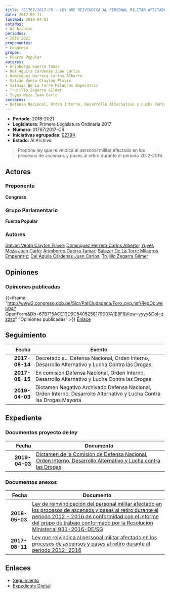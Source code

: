 ```yaml
---
title: "01767/2017-CR - LEY QUE REIVINDICA AL PERSONAL MILITAR AFECTADO EN LOS PROCESOS DE ASCENSOS Y PASES AL RETIRO DURANTE EL PERÍODO 2012-2016"
date: 2017-08-11
lastmod: 2019-04-03
estados:
- Al Archivo
periodos:
- 2016-2021
proponentes:
- Congreso
grupos:
- Fuerza Popular
autores:
- Arimborgo Guerra Tamar
- Del Águila Cárdenas Juan Carlos
- Domínguez Herrera Carlos Alberto
- Galván Vento Clayton Flavio
- Salazar De La Torre Milagros Emperatriz
- Trujillo Zegarra Gilmer
- Yuyes Meza Juan Carlo
sectores:
- Defensa Nacional, Orden Interno, Desarrollo Alternativo y Lucha Contra las Drogas
---
```

- **Periodo**: 2016-2021
- **Legislatura**: Primera Legislatura Ordinaria 2017
- **Número**: 01767/2017-CR
- **Iniciativas agrupadas**: [02794](../../02700/02794)
- **Estado**: Al Archivo

> Propone ley que reivindica al personal militar afectado en los procesos de ascensos y pases al retiro durante el período 2012-2016.


## Actores

### Proponente

**Congreso**

### Grupo Parlamentario

**Fuerza Popular**

### Autores

[Galván Vento Clayton Flavio](mailto:mailto:cgalvan@congreso.gob.pe); [Domínguez Herrera Carlos Alberto](mailto:mailto:cdominguez@congreso.gob.pe); [Yuyes Meza Juan Carlo](mailto:mailto:jyuyes@congreso.gob.pe); [Arimborgo Guerra Tamar](mailto:mailto:tarimborgo@congreso.gob.pe); [Salazar De La Torre Milagros Emperatriz](mailto:mailto:msalazard@congreso.gob.pe); [Del Águila Cárdenas Juan Carlos](mailto:mailto:jdelaguila@congreso.gob.pe); [Trujillo Zegarra Gilmer](mailto:mailto:gtrujilloz@congreso.gob.pe)

## Opiniones

### Opiniones publicadas

{{<iframe "http://www2.congreso.gob.pe/Sicr/ParCiudadana/Foro_pvp.nsf/RepOpiweb04?OpenForm&Db=67B715ACE13D9C5405258179007A1E8F&View=yyyy&Col=zzzzz" "Opiniones publicadas" >}}
[Enlace](http://www2.congreso.gob.pe/Sicr/ParCiudadana/Foro_pvp.nsf/RepOpiweb04?OpenForm&Db=67B715ACE13D9C5405258179007A1E8F&View=yyyy&Col=zzzzz)


## Seguimiento

| Fecha | Evento |
|------:|--------|
| **2017-08-14** | Decretado a... Defensa Nacional, Orden Interno, Desarrollo Alternativo y Lucha Contra las Drogas |
| **2017-08-15** | En comisión Defensa Nacional, Orden Interno, Desarrollo Alternativo y Lucha Contra las Drogas |
| **2019-04-03** | Dictamen Negativo Archivado Defensa Nacional, Orden Interno, Desarrollo Alternativo y Lucha Contra las Drogas Mayoria |

## Expediente

### Documentos proyecto de ley

| Fecha | Documento |
|------:|-----------|
| **2019-04-03** | [Dictamen de la Comisión de Defensa Nacional, Orden Interno, Desarrollo Alternativo y Lucha contra las Drogas](http://www.leyes.congreso.gob.pe/Documentos/2016_2021/Dictamenes/Proyectos_de_Ley/01767DC07MAY20190403.pdf) |

### Documentos anexos

| Fecha | Documento |
|------:|-----------|
| **2018-05-03** | [Ley de reinvindicación del personal militar afectado en los procesos de ascensos y pases al retiro durante el periodo 2012 - 2016 de conformidad con el informe del grupo de trabajo conformado por la Resolución Ministerial 931-2016-DE/SG](http://www.leyes.congreso.gob.pe/Documentos/2016_2021/Proyectos_de_Ley_y_de_Resoluciones_Legislativas/PL0279420180503.pdf) |
| **2017-08-11** | [Ley que reivindica al personal militar afectado en los procesos de ascensos y pases al retiro durante el periodo 2012-2016](http://www.leyes.congreso.gob.pe/Documentos/2016_2021/Proyectos_de_Ley_y_de_Resoluciones_Legislativas/PL0176720170811.PDF) |

## Enlaces

- [Seguimiento](http://www2.congreso.gob.pe/Sicr/TraDocEstProc/CLProLey2016.nsf/f7fff46988ca05b1052578e100829cc7/9ec7e74f0fb412fc052581790075c64a?OpenDocument)
- [Expediente Digital](http://www2.congreso.gob.pe/Sicr/TraDocEstProc/Expvirt_2011.nsf/visbusqptramdoc1621/01767?opendocument)

